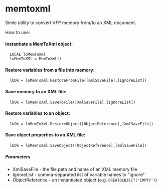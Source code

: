 # memtoxml
Simle utility to convert VFP memory from/to an XML document.

How to use:

#### Instantiate a MemToXml object:
```
  LOCAL loMemToXml
  loMemToXMl = MemToXml()
```

#### Restore variables from a file into memory:
```
  lbOk = loMemToXml.RestoreFromFile([XmlSaveFile],[IgnoreList])
```

#### Save memory to an XML file:
```
  lbOk = loMemToXml.SaveToFile([XmlSaveFile],[IgnoreList])
```

#### Restore variables to an object:
```
  lbOk = loMemToXml.RestoreObject([ObjectReference],[XmlSaveFile])
```

#### Save object properties to an XML file:
```
  lbOk = loMemToXml.SaveObject([ObjectReference],[XmlSaveFile])
```

##### Parameters
- XmlSaveFile - the file path and name of an XML memory file
- IgnoreList - comma-separated list of variable names to "ignore"
- ObjectReference - an instantiated object (e.g. <code>CREATOEBJECT('EMPTY')</code>)
